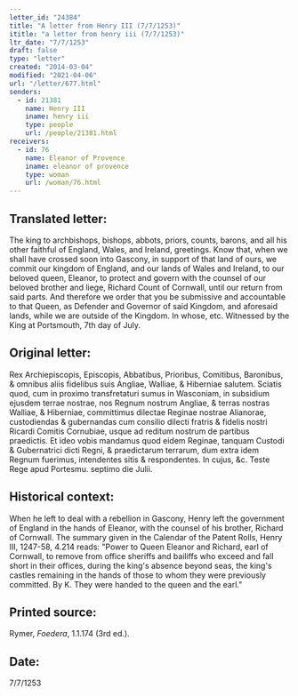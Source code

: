 ```yaml
---
letter_id: "24384"
title: "A letter from Henry III (7/7/1253)"
ititle: "a letter from henry iii (7/7/1253)"
ltr_date: "7/7/1253"
draft: false
type: "letter"
created: "2014-03-04"
modified: "2021-04-06"
url: "/letter/677.html"
senders:
  - id: 21381
    name: Henry III
    iname: henry iii
    type: people
    url: /people/21381.html
receivers:
  - id: 76
    name: Eleanor of Provence
    iname: eleanor of provence
    type: woman
    url: /woman/76.html
---
```

<h2> Translated letter:</h2>The king to archbishops, bishops, abbots, priors, counts, barons, and all his other faithful of England, Wales, and Ireland, greetings.
Know that, when we shall have crossed soon into Gascony, in support of that land of ours, we commit our kingdom of England, and our lands of Wales and Ireland, to our beloved queen, Eleanor, to protect and govern with the counsel of our beloved brother and liege, Richard Count of Cornwall, until our return from said parts.
And therefore we order that you be submissive and accountable to that Queen, as Defender and Governor of said Kingdom, and aforesaid lands, while we are outside of the Kingdom.
In whose, etc.
Witnessed by the King at Portsmouth, 7th day of July.
<h2 class="mt-4"> Original letter:</h2>Rex Archiepiscopis, Episcopis, Abbatibus, Prioribus, Comitibus, Baronibus, & omnibus aliis fidelibus suis Angliae, Walliae, & Hiberniae salutem.
Sciatis quod, cum in proximo transfretaturi sumus in Wasconiam, in subsidium ejusdem terrae nostrae, nos Regnum nostrum Angliae, & terras nostras Walliae, & Hiberniae, committimus dilectae Reginae nostrae Alianorae, custodiendas & gubernandas cum consilio dilecti fratris & fidelis nostri Ricardi Comitis Cornubiae, usque ad reditum nostrum de partibus praedictis.
Et ideo vobis mandamus quod eidem Reginae, tanquam Custodi & Gubernatrici dicti Regni, & praedictarum terrarum, dum extra idem Regnum fuerimus, intendentes sitis & respondentes.
In cujus, &c.
Teste Rege apud Portesmu. septimo die Julii.
<h2 class="mt-4"> Historical context:</h2>When he left to deal with a rebellion in Gascony, Henry left the government of England in the hands of Eleanor, with the counsel of his brother, Richard of Cornwall.
The summary given in the Calendar of the Patent Rolls, Henry III, 1247-58, 4.214 reads:
"Power to Queen Eleanor and Richard, earl of Cornwall, to remove from office sheriffs and bailiffs who exceed and fall short in their offices, during the king's absence beyond seas, the king's castles remaining in the hands of those to whom they were previously committed.  By K.
They were handed to the queen and the earl."
<h2 class="mt-4"> Printed source:</h2><p>Rymer, <em>Foedera</em>, 1.1.174 (3rd ed.).</p><h2 class="mt-4"> Date:</h2>7/7/1253